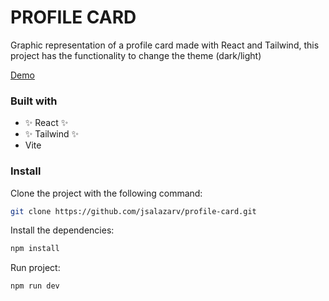 # PROFILE CARD


Graphic representation of a profile card made with React and Tailwind, this project has the functionality to change the theme (dark/light)



[Demo](https://jsalazarv.github.io/profile-card/)




### Built with

- ✨ React ✨
- ✨ Tailwind ✨
- Vite

### Install

Clone the project with the following command:

```bash
git clone https://github.com/jsalazarv/profile-card.git
```

Install the dependencies:

```bash
npm install
```

Run project:

```bash
npm run dev
```
